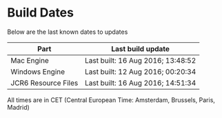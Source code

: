 # Build Dates

Below are the last known dates to updates

Part | Last build update
-----|-----
Mac Engine | Last built: 16 Aug 2016; 13:48:52
Windows Engine | Last built: 12 Aug 2016; 00:20:34
JCR6 Resource Files | Last built: 16 Aug 2016; 14:51:34
All times are in CET (Central European Time: Amsterdam, Brussels, Paris, Madrid)



